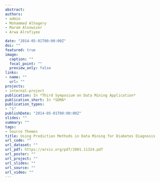 ```yaml
---
abstract: 
authors:
- admin
- Mohammed Alhagery
- Maram Alnowiser
- Arwa Alrofiyee

date: "2014-05-01T00:00:00Z"
doi: ""
featured: true
image:
  caption: ""
  focal_point: ""
  preview_only: false
links:
- name: ""
  url: ""
projects:
- internal-project
publication: In *Third Symposium on Data Mining Application*
publication_short: In *SDMA*
publication_types:
- "1"
publishDate: "2014-05-01T00:00:00Z"
slides: ""
summary: ""
tags:
- Source Themes
title: Using Prediction Methods in Data Mining for Diabetes Diagnosis
url_code: ""
url_dataset: ""
url_pdf: https://arxiv.org/pdf/2001.11324.pdf
url_poster: ""
url_project: ""
url_slides: ""
url_source: ""
url_video: ""
---
```

